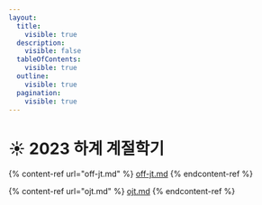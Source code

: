 ```yaml
---
layout:
  title:
    visible: true
  description:
    visible: false
  tableOfContents:
    visible: true
  outline:
    visible: true
  pagination:
    visible: true
---
```


# ☀ 2023 하계 계절학기

{% content-ref url="off-jt.md" %}
[off-jt.md](off-jt.md)
{% endcontent-ref %}

{% content-ref url="ojt.md" %}
[ojt.md](ojt.md)
{% endcontent-ref %}

